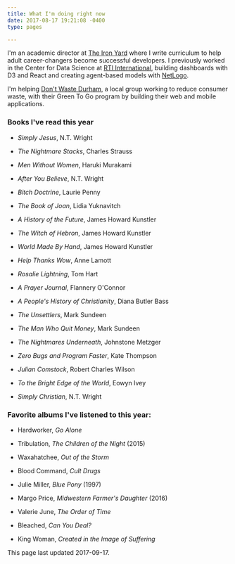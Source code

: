 ```yaml
---
title: What I'm doing right now
date: 2017-08-17 19:21:08 -0400
type: pages

---
```



I'm an academic director at [The Iron Yard](https://www.theironyard.com/) where I write curriculum to help adult career-changers become successful developers. I previously worked in the Center for Data Science at [RTI International](http://www.rti.org/), building dashboards with D3 and React and creating agent-based models with [NetLogo](https://ccl.northwestern.edu/netlogo/).

I'm helping [Don't Waste Durham](http://dontwastedurham.org/), a local group working to reduce consumer waste, with their Green To Go program by building their web and mobile applications.

### Books I've read this year

* *Simply Jesus*, N.T. Wright

* *The Nightmare Stacks*, Charles Strauss

* *Men Without Women*, Haruki Murakami

* *After You Believe*, N.T. Wright

* *Bitch Doctrine*, Laurie Penny

* *The Book of Joan*, Lidia Yuknavitch

* *A History of the Future*, James Howard Kunstler

* *The Witch of Hebron*, James Howard Kunstler

* *World Made By Hand*, James Howard Kunstler

* *Help Thanks Wow*, Anne Lamott

* *Rosalie Lightning*, Tom Hart

* *A Prayer Journal*, Flannery O'Connor

* *A People's History of Christianity*, Diana Butler Bass

* *The Unsettlers*, Mark Sundeen

* *The Man Who Quit Money*, Mark Sundeen

* *The Nightmares Underneath*, Johnstone Metzger

* *Zero Bugs and Program Faster*, Kate Thompson

* *Julian Comstock*, Robert Charles Wilson

* *To the Bright Edge of the World*, Eowyn Ivey

* *Simply Christian*, N.T. Wright

### Favorite albums I've listened to this year:

* Hardworker, *Go Alone*

* Tribulation, *The Children of the Night* (2015)

* Waxahatchee, *Out of the Storm*

* Blood Command, *Cult Drugs*

* Julie Miller, *Blue Pony* (1997)

* Margo Price, *Midwestern Farmer's Daughter* (2016)

* Valerie June, *The Order of Time*

* Bleached, *Can You Deal?*

* King Woman, *Created in the Image of Suffering*

This page last updated 2017-09-17.